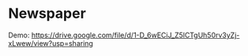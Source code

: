 # Newspaper
Demo: https://drive.google.com/file/d/1-D_6wECiJ_Z5lCTgUh50rv3yZj-xLwew/view?usp=sharing 
